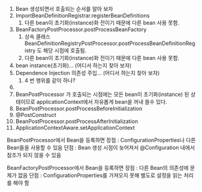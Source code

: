 1. Bean 생성되면서 호출되는 순서를 알아 보자
2. ImportBeanDefinitionRegistrar.registerBeanDefinitions
   1. 다른 bean이 초기화(instance)화 전이기 때문에 다른 bean 사용 못함.
3. BeanFactoryPostProcessor.postProcessBeanFactory
   1. 상속 클래스 BeanDefinitionRegistryPostProcessor.postProcessBeanDefinitionRegistry 도 해당 시점에 호출됨.
   2. 다른 bean이 초기화(instance)화 전이기 때문에 다른 bean 사용 못함.
4. bean instance(초기화)... (어디서 하는지 찾아 보자)
5. Dependence Injection 의존성 주입... (어디서 하는지 찾아 보자)
   1. 4 번 행위를 같이 하나?
6. 
7. BeanPostProcessor 가 호출되는 시점에는 모든 bean이 초기화(instance) 된 상태이므로 applicationContext에서 자유롭게 bean을 꺼내 쓸수 있다.
8. BeanPostProcessor.postProcessBeforeInitialization
9. @PostConstruct
10. BeanPostProcessor.postProcessAfterInitialization
11. ApplicationContextAware.setApplicationContext

BeanPostProcessor에서 Bean을 등록하면
장점 : ConfigurationProperties나 다른 Bean들을 사용할 수 있음
단점 : Bean 생성 시점이 늦어져서 @Configuration 내에서 참조가 되지 않을 수 있음

BeanFactoryPostProcessor에서 Bean을 등록하면
장점 : 다른 Bean의 의존성에 문제가 없음
단점 : ConfigurationProperties를 가져오지 못해 별도로 설정을 읽는 처리를 해야 함
